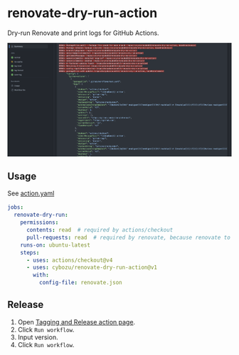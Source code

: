# renovate-dry-run-action
Dry-run Renovate and print logs for GitHub Actions.

![](preview.png)

## Usage

See [action.yaml](action.yaml)

```yaml
jobs:
  renovate-dry-run:
    permissions:
      contents: read  # required by actions/checkout
      pull-requests: read  # required by renovate, because renovate to read pull request.
    runs-on: ubuntu-latest
    steps:
      - uses: actions/checkout@v4
      - uses: cybozu/renovate-dry-run-action@v1
        with:
          config-file: renovate.json
```


## Release
1. Open [Tagging and Release action page](https://github.com/korosuke613/renovate-dry-run-action/actions/workflows/release.yaml).
2. Click `Run workflow`.
3. Input version.
4. Click `Run workflow`.
